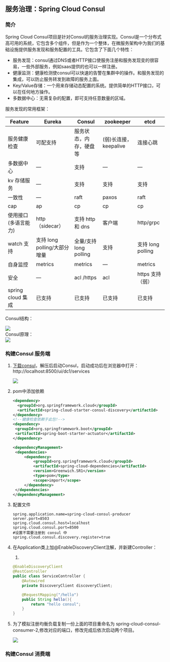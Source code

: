 ## 服务治理：Spring Cloud Consul

### 简介

Spring Cloud Consul项目是针对Consul的服务治理实现。Consul是一个分布式高可用的系统，它包含多个组件，但是作为一个整体，在微服务架构中为我们的基础设施提供服务发现和服务配置的工具。它包含了下面几个特性：

- 服务发现：consul通过DNS或者HTTP接口使服务注册和服务发现变的很容易，一些外部服务，例如saas提供的也可以一样注册。
- 健康监测：健康检测使consul可以快速的告警在集群中的操作。和服务发现的集成，可以防止服务转发到故障的服务上面。
- Key/Value存储：一个用来存储动态配置的系统。提供简单的HTTP接口，可以在任何地方操作。
- 多数据中心：无需复杂的配置，即可支持任意数量的区域。

服务发现的常用框架：

| Feature              | Eureka                       | Consul                 | zookeeper             | etcd              |
| -------------------- | ---------------------------- | ---------------------- | --------------------- | ----------------- |
| 服务健康检查         | 可配支持                     | 服务状态，内存，硬盘等 | (弱)长连接，keepalive | 连接心跳          |
| 多数据中心           | —                            | 支持                   | —                     | —                 |
| kv 存储服务          | —                            | 支持                   | 支持                  | 支持              |
| 一致性               | —                            | raft                   | paxos                 | raft              |
| cap                  | ap                           | cp                     | cp                    | cp                |
| 使用接口(多语言能力) | http（sidecar）              | 支持 http 和 dns       | 客户端                | http/grpc         |
| watch 支持           | 支持 long polling/大部分增量 | 全量/支持long polling  | 支持                  | 支持 long polling |
| 自身监控             | metrics                      | metrics                | —                     | metrics           |
| 安全                 | —                            | acl /https             | acl                   | https 支持（弱）  |
| spring cloud 集成    | 已支持                       | 已支持                 | 已支持                | 已支持            |

Consul结构：
<div>
    <image src="../res/img/consul-arch.png"></image>
</div>
Consul原理：

<div>
    <image src="../res/img/consul_service.png"></image>
</div>



### 构建Consul 服务端

1. [下载consul](https://www.consul.io/downloads.html)，解压后启动Consul，启动成功后在浏览器中打开：http://localhost:8500/ui/dc1/services

   <div>
       <image src="../res/img/consul1.png"></image>
   </div>

2. pom中添加依赖

   ```xml
   <dependency>
     <groupId>org.springframework.cloud</groupId>
     <artifactId>spring-cloud-starter-consul-discovery</artifactId>
   </dependency>
   <!--健康检查依赖于此包!-->
   <dependency>
   	<groupId>org.springframework.boot</groupId>
   	<artifactId>spring-boot-starter-actuator</artifactId>
   </dependency>
   
   <dependencyManagement>
   	<dependencies>
   		<dependency>
   			<groupId>org.springframework.cloud</groupId>
   			<artifactId>spring-cloud-dependencies</artifactId>
   			<version>Greenwich.SR1</version>
   			<type>pom</type>
   			<scope>import</scope>
   		</dependency>
   	</dependencies>
   </dependencyManagement>
   ```

3. 配置文件

   ```
   spring.application.name=spring-cloud-consul-producer 
   server.port=8503
   spring.cloud.consul.host=localhost
   spring.cloud.consul.port=8500
   #设置不需要注册到 consul 中
   spring.cloud.consul.discovery.register=true
   ```

4. 在Application类上加@EnableDiscoveryClient注解，并新建Controller：

   1. 

      ```java
      @EnableDiscoveryClient
      @RestController
      public class ServiceController {
          @Autowired
          private DiscoveryClient discoveryClient;
      
          @RequestMapping("/hello")
          public String hello(){
              return "hello consul";
          }
      }
      ```

5. 为了模拟注册均衡负载复制一份上面的项目重命名为 spring-cloud-consul-consumer-2,修改对应的端口，修改完成后依次启动两个项目。

   <div>
       <image src="../res/img/consul2.png"></image>
   </div>

### 构建Consul 消费端